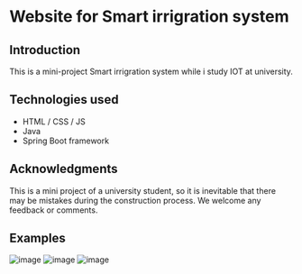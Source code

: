 # Website for Smart irrigration system

## Introduction
This is a mini-project Smart irrigration system while i study IOT at university.
## Technologies used
- HTML / CSS / JS
- Java
- Spring Boot framework
## Acknowledgments
This is a mini project of a university student, so it is inevitable that there may be mistakes during the construction process. We welcome any feedback or comments.
## Examples 
![image](https://github.com/daoducnghia/Front-end-Smart-irrigation-system/assets/93426925/489d1355-bfc1-41e9-814f-5f695ecb0952)
![image](https://github.com/daoducnghia/Front-end-Smart-irrigation-system/assets/93426925/0f064e4a-95a0-4af3-ac35-af6739d63c12)
![image](https://github.com/daoducnghia/Front-end-Smart-irrigation-system/assets/93426925/e7432d10-7ef5-4db9-82d0-eb67d99c5e73)

